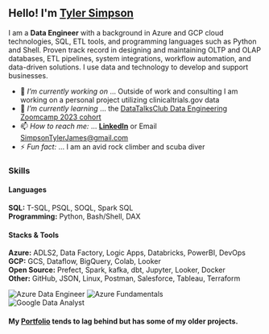 ## Hello! I'm [Tyler Simpson](https://www.tylerjsimpson.com/)
I am a **Data Engineer** with a background in Azure and GCP cloud technologies, SQL, ETL tools, and programming languages such as Python and Shell. Proven track record in designing and maintaining OLTP and OLAP databases, ETL pipelines, system integrations, workflow automation, and data-driven solutions. I use data and technology to develop and support businesses.  
- 🔭 *I’m currently working on* ... Outside of work and consulting I am working on a personal project utilizing clinicaltrials.gov data
- 🌱 *I’m currently learning* ... the [DataTalksClub Data Engineering Zoomcamp 2023 cohort](https://github.com/DataTalksClub/data-engineering-zoomcamp)    
- 📫 *How to reach me:* ... **[LinkedIn](https://www.linkedin.com/in/tj-simpson/)** or Email SimpsonTylerJames@gmail.com  
- ⚡ *Fun fact:* ... I am an avid rock climber and scuba diver  

### Skills  
#### Languages  
**SQL:**	T-SQL, PSQL, SOQL, Spark SQL  
**Programming:**	Python, Bash/Shell, DAX  

#### Stacks & Tools
**Azure:** ADLS2, Data Factory, Logic Apps, Databricks, PowerBI, DevOps  
**GCP:** GCS, Dataflow, BigQuery, Colab, Looker  
**Open Source:** Prefect, Spark, kafka, dbt, Jupyter, Looker, Docker  
**Other:** GitHub, JSON, Linux, Postman, Salesforce, Tableau, Terraform
  

![Azure Data Engineer](https://images.credly.com/size/110x110/images/61542181-0e8d-496c-a17c-3d4bf590eda1/azure-data-engineer-associate-600x600.png)
![Azure Fundamentals](https://images.credly.com/size/110x110/images/be8fcaeb-c769-4858-b567-ffaaa73ce8cf/image.png)  
![Google Data Analyst](https://user-images.githubusercontent.com/94872173/208488735-32ae18ea-d8fa-4312-a526-daea347a19a7.png)
  
#### My **[Portfolio](https://www.tylerjsimpson.com/)** tends to lag behind but has some of my older projects.
